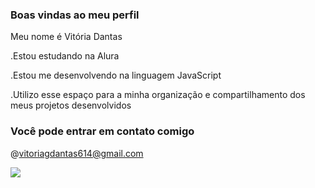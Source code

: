 ### Boas vindas ao meu perfil 

Meu nome é Vitória Dantas

.Estou estudando na Alura

.Estou me desenvolvendo na linguagem JavaScript

.Utilizo esse espaço para a minha organização e compartilhamento dos meus projetos desenvolvidos 

### Você pode entrar em contato comigo 

@vitoriagdantas614@gmail.com



![](https://media1.tenor.com/m/1Z_kaktg2tgAAAAC/anna-excited.gif)
